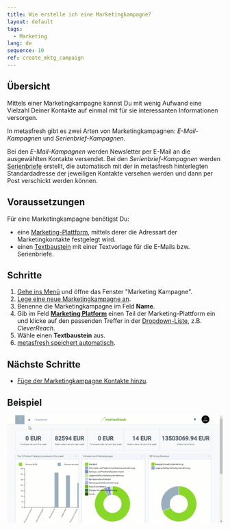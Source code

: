 ```yaml
---
title: Wie erstelle ich eine Marketingkampagne?
layout: default
tags:
  - Marketing
lang: de
sequence: 10
ref: create_mktg_campaign
---
```


## Übersicht
Mittels einer Marketingkampagne kannst Du mit wenig Aufwand eine Vielzahl Deiner Kontakte auf einmal mit für sie interessanten Informationen versorgen.

In metasfresh gibt es zwei Arten von Marketingkampagnen: *E-Mail-Kampagnen* und *Serienbrief-Kampagnen*.

Bei den *E-Mail-Kampagnen* werden Newsletter per E-Mail an die ausgewählten Kontakte versendet. Bei den *Serienbrief-Kampagnen* werden [Serienbriefe](Serienbriefe_erstellen) erstellt, die automatisch mit der in metasfresh hinterlegten Standardadresse der jeweiligen Kontakte versehen werden und dann per Post verschickt werden können.

## Voraussetzungen
Für eine Marketingkampagne benötigst Du:
- eine [Marketing-Plattform](MKTG-Plattform_erstellen), mittels derer die Adressart der Marketingkontakte festgelegt wird.
- einen [Textbaustein](Textbaustein_erstellen) mit einer Textvorlage für die E-Mails bzw. Serienbriefe.

## Schritte
1. [Gehe ins Menü](Menu) und öffne das Fenster "Marketing Kampagne".
1. [Lege eine neue Marketingkampagne an](Neuer_Datensatz_Fenster_Webui).
1. Benenne die Marketingkampagne im Feld **Name**.
1. Gib im Feld [**Marketing Platform**](MKTG-Plattform_erstellen) einen Teil der Marketing-Plattform ein und klicke auf den passenden Treffer in der [Dropdown-Liste](Keyboard_Shortcuts_Liste), z.B. *CleverReach*.
1. Wähle einen **Textbaustein** aus.
1. [metasfresh speichert automatisch](Speicheranzeige).

## Nächste Schritte
- [Füge der Marketingkampagne Kontakte hinzu](MKTG-Kampagne_Kontakte_hinzufuegen).

## Beispiel
![](assets/MKTG-Kampagne_erstellen.gif)

